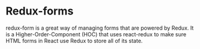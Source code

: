 # Redux-forms
redux-form is a great way of managing forms that are powered by Redux. It is a Higher-Order-Component (HOC) that uses react-redux to make sure HTML forms in React use Redux to store all of its state.
